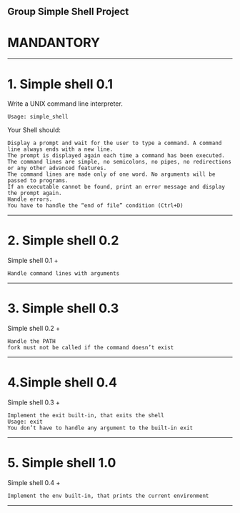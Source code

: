 ## Group Simple Shell Project

#       MANDANTORY
*************************************************************************
# 1. Simple shell 0.1

Write a UNIX command line interpreter.

    Usage: simple_shell

Your Shell should:

    Display a prompt and wait for the user to type a command. A command line always ends with a new line.
    The prompt is displayed again each time a command has been executed.
    The command lines are simple, no semicolons, no pipes, no redirections or any other advanced features.
    The command lines are made only of one word. No arguments will be passed to programs.
    If an executable cannot be found, print an error message and display the prompt again.
    Handle errors.
    You have to handle the “end of file” condition (Ctrl+D)

*************************************************************************
# 2. Simple shell 0.2

Simple shell 0.1 +

    Handle command lines with arguments

*************************************************************************
# 3. Simple shell 0.3

Simple shell 0.2 +

    Handle the PATH
    fork must not be called if the command doesn’t exist

*************************************************************************
# 4.Simple shell 0.4

Simple shell 0.3 +

    Implement the exit built-in, that exits the shell
    Usage: exit
    You don’t have to handle any argument to the built-in exit

*************************************************************************
# 5. Simple shell 1.0

Simple shell 0.4 +

    Implement the env built-in, that prints the current environment

*************************************************************************
